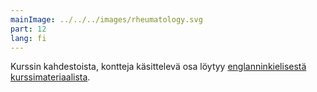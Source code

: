 ```yaml
---
mainImage: ../../../images/rheumatology.svg
part: 12
lang: fi
---
```


<div class="intro">

Kurssin kahdestoista, kontteja käsittelevä osa löytyy [englanninkielisestä kurssimateriaalista](/en/rheumatology).

</div>
